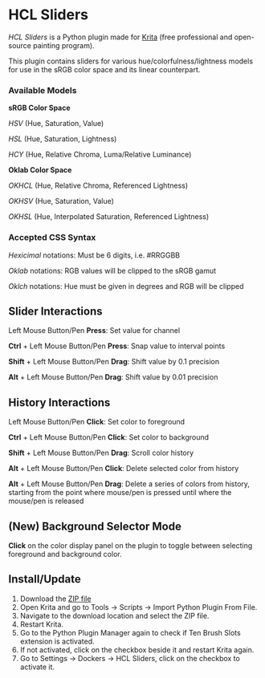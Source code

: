 # HCL Sliders
*HCL Sliders* is a Python plugin made for [Krita](https://krita.org) (free professional and open-source painting program).

This plugin contains sliders for various hue/colorfulness/lightness models for use in the sRGB color space and its linear counterpart. 

### Available Models

**sRGB Color Space**

*HSV* (Hue, Saturation, Value)

*HSL* (Hue, Saturation, Lightness)

*HCY* (Hue, Relative Chroma, Luma/Relative Luminance)

**Oklab Color Space**

*OKHCL* (Hue, Relative Chroma, Referenced Lightness)

*OKHSV* (Hue, Saturation, Value)

*OKHSL* (Hue, Interpolated Saturation, Referenced Lightness)

### Accepted CSS Syntax

*Hexicimal* notations: Must be 6 digits, i.e. #RRGGBB

*Oklab* notations: RGB values will be clipped to the sRGB gamut

*Oklch* notations: Hue must be given in degrees and RGB will be clipped

## Slider Interactions
Left Mouse Button/Pen **Press**: Set value for channel

**Ctrl** + Left Mouse Button/Pen **Press**: Snap value to interval points

**Shift** + Left Mouse Button/Pen **Drag**: Shift value by 0.1 precision

**Alt** + Left Mouse Button/Pen **Drag**: Shift value by 0.01 precision

## History Interactions
Left Mouse Button/Pen **Click**: Set color to foreground

**Ctrl** + Left Mouse Button/Pen **Click**: Set color to background

**Shift** + Left Mouse Button/Pen **Drag**: Scroll color history

**Alt** + Left Mouse Button/Pen **Click**: Delete selected color from history

**Alt** + Left Mouse Button/Pen **Drag**: Delete a series of colors from history, starting from the point where mouse/pen is pressed until where the mouse/pen is released

## (New) Background Selector Mode
**Click** on the color display panel on the plugin to toggle between selecting foreground and background color.

## Install/Update
1. Download the [ZIP file](https://github.com/lucifer9683/HCLSliders/releases/download/v1.1.4/HCLSlidersV1.1.4.zip)
2. Open Krita and go to Tools -> Scripts -> Import Python Plugin From File.
3. Navigate to the download location and select the ZIP file.
4. Restart Krita.
5. Go to the Python Plugin Manager again to check if Ten Brush Slots extension is activated.
6. If not activated, click on the checkbox beside it and restart Krita again.
7. Go to Settings -> Dockers -> HCL Sliders, click on the checkbox to activate it.
